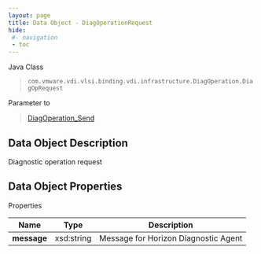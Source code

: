 ```yaml
---
layout: page
title: Data Object - DiagOperationRequest
hide:
 #- navigation
 - toc
---
```






Java Class  
> `com.vmware.vdi.vlsi.binding.vdi.infrastructure.DiagOperation.DiagOpRequest`

Parameter to  
> [DiagOperation_Send](vdi.infrastructure.DiagOperation.md#send)


## Data Object Description 

Diagnostic operation request 

## Data Object Properties

Properties

Name |  Type |  Description   
---|---|---  
**message**|  xsd:string|  Message for Horizon Diagnostic Agent   
  
  
  
  
  
  
